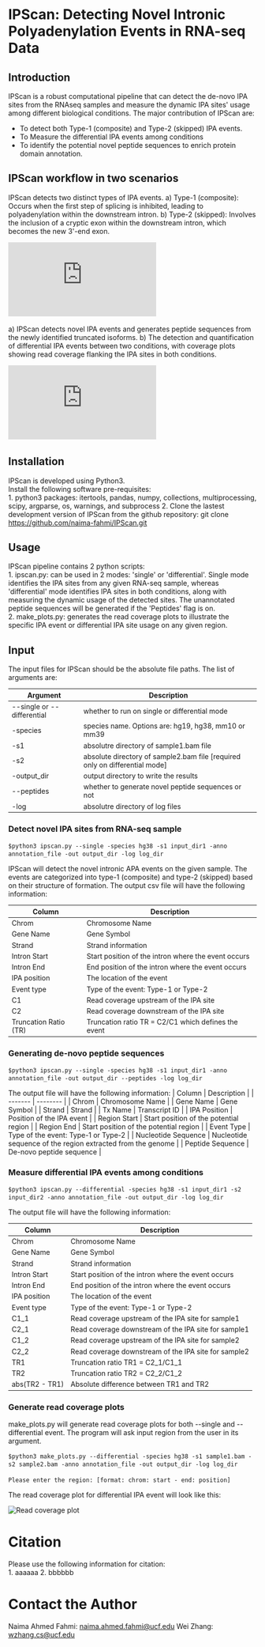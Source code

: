
# IPScan: Detecting Novel Intronic Polyadenylation Events in RNA-seq Data
## Introduction
IPScan is a robust computational pipeline that can detect the de-novo IPA sites from the RNAseq samples and measure the dynamic IPA sites' usage among different biological conditions. The major contribution of IPScan are: 

- To detect both Type-1 (composite) and Type-2 (skipped) IPA events.
- To Measure the differential IPA events among conditions
- To identify the potential novel peptide sequences to enrich protein domain annotation.

## IPScan workflow in two scenarios
IPScan detects two distinct types of IPA events. a) Type-1 (composite): Occurs when the first step of splicing is inhibited, leading to polyadenylation within the downstream intron. b) Type-2 (skipped): Involves the inclusion of a cryptic exon within the downstream intron, which becomes the new 3'-end exon.

![2 types of IPA events](https://github.com/naima-fahmi/IPScan/blob/master/Figure_type12.pdf)

a) IPScan detects novel IPA events and generates peptide sequences from the newly identified truncated isoforms. b) The detection and quantification of differential IPA events between two conditions, with coverage plots showing read coverage flanking the IPA sites in both conditions. 

![IPScan flowchart](https://github.com/naima-fahmi/IPScan/blob/master/Figure_Flowchart.pdf)

## Installation
IPScan is developed using Python3. \
Install the following software pre-requisites: \
    1. python3 packages: itertools, pandas, numpy, collections, multiprocessing, scipy, argparse, os, warnings, and subprocess
    2. Clone the lastest development version of IPScan from the github repository: git clone https://github.com/naima-fahmi/IPScan.git

## Usage
IPScan pipeline contains 2 python scripts: \
    1. ipscan.py: can be used in 2 modes: 'single' or 'differential'. Single mode identifies the IPA sites from any given RNA-seq sample, whereas 'differential' mode identifies IPA sites in both conditions, along with measuring the dynamic usage of the detected sites. The unannotated peptide sequences will be generated if the 'Peptides' flag is on.  
    2. make_plots.py: generates the read coverage plots to illustrate the specific IPA event or differential IPA site usage on any given region. 

## Input
The input files for IPScan should be the absolute file paths. The list of arguments are:

| Argument  | Description   |
| ------- | -------- |
| --single or --differential   | whether to run on single or differential mode |
| -species   | species name. Options are: hg19, hg38, mm10 or mm39 |
| -s1   | absolutre directory of sample1.bam file |
| -s2   | absolute directory of sample2.bam file [required only on differential mode] |
| -output_dir   | output directory to write the results |
| --peptides   | whether to generate novel peptide sequences or not |
| -log   | absolutre directory of log files |

### Detect novel IPA sites from RNA-seq sample

    $python3 ipscan.py --single -species hg38 -s1 input_dir1 -anno annotation_file -out output_dir -log log_dir


IPScan will detect the novel intronic APA events on the given sample. The events are categorized into type-1 (composite) and type-2 (skipped) based on their structure of formation. The output csv file will have the following information:

| Column  | Description   |
| ------- | -------- |
| Chrom  | Chromosome Name   |
| Gene Name  | Gene Symbol   |
| Strand  | Strand information   |
| Intron Start  | Start position of the intron where the event occurs   |
| Intron End  | End position of the intron where the event occurs    |
| IPA position  | The location of the event   |
| Event type  | Type of the event: Type-1 or Type-2   |
| C1 | Read coverage upstream of the IPA site |
| C2 | Read coverage downstream of the IPA site |
| Truncation Ratio (TR) | Truncation ratio TR = C2/C1 which defines the event|

### Generating de-novo peptide sequences

    $python3 ipscan.py --single -species hg38 -s1 input_dir1 -anno annotation_file -out output_dir --peptides -log log_dir


The output file will have the following information:
| Column  | Description   |
| ------- | -------- |
| Chrom  | Chromosome Name   |
| Gene Name  | Gene Symbol   |
| Strand  | Strand   |
| Tx Name  | Transcript ID   |
| IPA Position  | Position of the IPA event   |
| Region Start  | Start position of the potential region   |
| Region End  | Start position of the potential region   |
| Event Type  | Type of the event: Type-1 or Type-2   |
| Nucleotide Sequence  | Nucleotide sequence of the region extracted from the genome   |
| Peptide Sequence  | De-novo peptide sequence   |

### Measure differential IPA events among conditions

    $python3 ipscan.py --differential -species hg38 -s1 input_dir1 -s2 input_dir2 -anno annotation_file -out output_dir -log log_dir


The output file will have the following information:

| Column  | Description   |
| ------- | -------- |
| Chrom  | Chromosome Name   |
| Gene Name  | Gene Symbol   |
| Strand  | Strand information   |
| Intron Start  | Start position of the intron where the event occurs   |
| Intron End  | End position of the intron where the event occurs    |
| IPA position  | The location of the event   |
| Event type  | Type of the event: Type-1 or Type-2   |
| C1_1 | Read coverage upstream of the IPA site for sample1 |
| C2_1 | Read coverage downstream of the IPA site for sample1 |
| C1_2 | Read coverage upstream of the IPA site for sample2 |
| C2_2 | Read coverage downstream of the IPA site for sample2 |
| TR1 | Truncation ratio TR1 = C2_1/C1_1 |
| TR2 | Truncation ratio TR2 = C2_2/C1_2 |
| abs(TR2 - TR1) | Absolute difference between TR1 and TR2 |

### Generate read coverage plots
make_plots.py will generate read coverage plots for both --single and --differential event. The program will ask input region from the user in its argument.

    $python3 make_plots.py --differential -species hg38 -s1 sample1.bam -s2 sample2.bam -anno annotation_file -out output_dir -log log_dir

    Please enter the region: [format: chrom: start - end: position]


The read coverage plot for differential IPA event will look like this:

![Read coverage plot](https://assets.digitalocean.com/articles/alligator/boo.svg "Differential IPA site usage")

# Citation
Please use the following information for citation: \
    1. aaaaaa
    2. bbbbbb

# Contact the Author
Naima Ahmed Fahmi: naima.ahmed.fahmi@ucf.edu
Wei Zhang: wzhang.cs@ucf.edu


